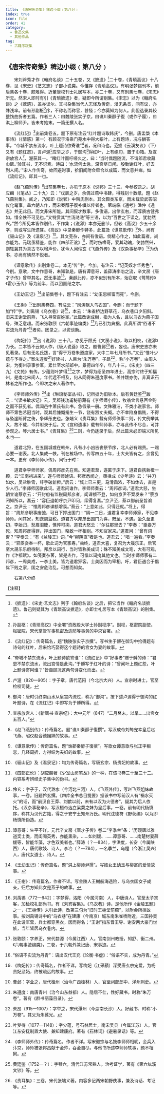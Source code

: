 ```yaml
---
title: 《唐宋传奇集》稗边小缀﹙第八分﹚
index: true
icon: file
order: 41
category:
  - 鲁迅文集
  - 其他作品
tag:  
  - 古籍序跋集
---
```


## 《唐宋传奇集》稗边小缀﹙第八分﹚

　　宋刘斧秀才作《翰府名谈》二十五卷，又《摭遗》[^1]二十卷，《青琐高议》十八卷，见《宋史》《艺文志》子部小说类。今惟存《青琐高议》。有明张梦锡刊本，前后集各十卷，颇难得。近董康校刊士礼居写本，亦二十卷，又有别集七卷，《宋志》所无。然宋人即时有引《青琐摭遗》者，疑即今所谓别集。《宋志》以为《翰府名谈》之《摭遗》，盖亦误尔。其书杂集当代人志怪及传奇，漫无条贯，间有议，亦殊浅率。前有孙副枢[^2]序，不称名而称官，甚怪；今亦莫知为何人。此但选录其较整饬曲折者五篇。作者三人：曰魏陵张实子京，曰谯川秦醇子復（或作子履），曰淇上柳师尹。皆未考始末。一篇无撰人名。

　　《流红记》[^3]出前集卷五，题下原有注云“红叶题诗取韩氏”，今删。唐孟棨《本事诗》（《情感》第一）有顾况于洛乘门苑水中得大梧叶，上有题诗，况与酬答事。“帝城不禁东流水，叶上题诗欲寄谁”[^4]者，况和诗也。范摅《云溪友议》（下）又有《题红怨》，言卢渥[^5]应举之岁，于御沟[^6]得红叶，上有绝句，置于巾箱。及宣宗放宫人[^7]，渥获其一。“睹红叶而吁嗟久之，曰：‘当时偶题随流，不谓郎君收藏巾箧。’验其书，无不讶焉。诗曰：‘水流何太急，深宫尽日闲。殷勤谢红叶，好去到人间。’”宋人作传奇，始回避时事，拾旧闻附会牵合以成篇，而文意并瘁。如《流红记》，即其一也。

　　《赵飞燕别传》[^8]出前集卷七，亦见于原本《说郛》三十三，今参校录之。胡应麟（《笔丛》二十九）云：“戊辰之岁，余偶过燕中书肆，得残刻十数纸，题《赵飞燕别集》。阅之，乃知即《说郛》中陶氏删本。其文颇类东京，而末载梁武答昭仪化鼋事。盖六朝人作，而宋秦醇子復补缀以传者也。第端临《通考》渔仲《通志》并无此目。而文非宋所能。其间叙才数事，多俊语，出伶玄右，而淳质古健弗如。惜全帙不可见也。”又特赏其“兰汤滟滟”等三语，以为“百世之下读之，犹勃然兴。”然今所见本皆作别传，不作集；《说郛》本亦无删节，但较《高议》少五十余字，则或写生所遗耳。《高议》中录秦醇作特多，此篇及《谭意歌传》[^9]外，尚有《骊山记》及《温泉记》[^10]。其文芜杂，亦间有俊语。倘精心作之，如此篇者，尚亦能为。元瑞虽精鉴，能作《四部正讹》[^11]，而时伤嗜奇，爱其动魄，使勃然兴，则辄冀其为真古书以增声价。犹今人闻伶玄《飞燕外传》及《汉杂事秘辛》[^12]为伪书，亦尚有怫然不悦者。

　　《谭意歌传》出别集卷二，本无“传”字，今加。有注云：“记英奴才华秀色”，今削。意歌，文中作意哥，未知孰是。唐有谭意哥，盖薛涛李冶之流，辛文房《唐才子传》曾举其名，然无事迹[^13]。秦醇此传，亦不似别有所本，殆窃取《莺莺传》《霍小玉传》等为前半，而以团圆结之尔。

　　《王幼玉记》[^14]出前集卷十，题下有注云：“幼玉思柳富而死”，今删。

　　《王榭》[^15]出别集卷四，有注云：“风涛飘入乌衣国”，今删；而于题下加“传”字。刘禹锡《乌衣巷》诗[^16]，本云：“朱雀桥边野草花，乌衣巷口夕阳斜。旧来王谢堂前燕，飞入寻常百姓家。”此篇改谢成榭，指为人名，且以乌衣为燕子国号，殊乏意趣。而宋张敦颐《六朝事迹编类》[^17]乃已引为典据，此真所谓“俗语不实流为丹青”[^18]者矣。因录之，以资谈助。

　　《梅妃传》[^19]出《说郛》三十八，亦见于顾氏《文房小说》，取以相校，《说郛》为长。二本皆不云何人作，《唐人说荟》取之，题曹邺[^20]者，妄也。唐宋史志亦未见著录。后有无名氏跋，言“得于万卷朱遵度家，大中二年七月所书。”又云“惟叶少蕴与予得之。”案朱遵度[^21]好读书，人目为“朱万卷”。子昂[^22]，称“小万卷”，由周入宋，为衡州录事参军，累仕至水部郎中。景德四年卒，年八十三。《宋史》（四三九）《文苑》有传。少蕴则叶梦得[^23]之字，梦得为绍圣四年进士，高宗时终于知福州，是南北宋间人。年代远不相及，何从同得朱遵度家书。盖并跋亦伪，非真识石林者之所作也。今即次之宋人著作中。

　　《李师师外传》[^24]出《琳琅秘室丛书》，记所据为旧钞本。后有黄廷鉴[^25]跋云：“《读书敏求记》云，吴郡钱功甫秘册藏有《李师师小传》，牧翁曾言悬百金购之而不获见者。偶闻邑中萧氏有此书，急假录一册。文殊雅洁，不类小说家言。师师不第色艺冠当时，观其后慷慨捐生一节，饶有烈丈夫概。亦不幸陷身倡贱，不得与坠崖断臂之俦，争辉彤史也。张端义《贵耳集》载有师师佚事二则，传文例举其大，故不载，今并附录于后。又《宣和遗事》载有师师事，亦与此传不尽合，可并参观之。琴六居士书。”《贵耳集》[^26]二则，今仍迻录于后，然此篇未必即端义所见本也──

　　道君北狩，在五国城或在韩州，凡有小小凶吉丧祭节序，北人必有赐赉。一赐必要一谢表。北人集成一帙，刊在榷场中。传写四五十年，士大夫皆有之，余曾见一本。更有《李师师小传》，同行于时：

　　道君幸李师师家，偶周邦彦先在焉。知道君至，遂匿于床下。道君自携新橙一颗，云“江南初进来”。遂与师师谑语。邦彦悉闻之，檃括成《少年游》云：“并刀如水，吴盐胜雪，纤手破新橙。”后云：“城上已三更，马滑霜浓，不如休去，直是少人行。”李师师因歌此词。道君问谁作。李师师奏云：“周邦彦词。”道君大怒，坐朝宣谕蔡京云：“开封府有监税周邦彦者，闻课额不登，如何京尹不案发来？”蔡京罔知所以，奏云：“容臣退朝呼京尹叩问，续得复奏。”京尹至，蔡以御前圣旨谕之。京尹云：“惟周邦彦课额增羡。”蔡云：“上意如此，只得迁就。”将上，得旨：“周邦彦职事废弛，可日下押出国门！”隔一二日，道君复幸李师师家，不见李师师。问其家，知送周监税。道君方以邦彦出国门为喜，既至，不遇。坐久至更初，李始归，愁眉泪睫，憔悴可掬。道君大怒云：“尔往那里去？”李奏：“臣妾万死，知周邦彦得罪，押出国门，略致一杯相别。不知官家来。”道君问：“曾有词否？”李奏云：“有《兰陵王》词。”今“柳阴直”者是也。道君云：“唱一遍看。”李奏云：“容臣妾奉一杯，歌此词为官家寿。”曲终，道君大喜，复召为大晟乐正。后官至大晟乐乐府待制。邦彦以词行，当时皆称美成词；殊不知美成文笔，大有可观，作《汴都赋》。如笺奏杂著，皆是杰作，可惜以词掩其他文也。当时李师师家有二邦彦，一周美成，一李士美，皆为道君狎客。士美因而为宰相。吁，君臣遇合于倡优下贱之家，国之安危治乱，可想而知矣。

　　右第八分终

【注释】

[^1]: 《摭遗》：《宋史·艺文志》列于《翰府名谈》之后，把它当作《翰府名谈摭遗》。鲁迅则疑其为《青琐高议摭遗》，亦即士礼居写本《青琐高议》的别集。

[^2]: 孙副枢：《青琐高议》中全署“资政殿大学士孙副枢序”。副枢，枢密院副使。枢密院，宋代掌管军事机密及边防等事务的中央官署。

[^3]: 《流红记》：传奇篇名，题“魏陵张实子京撰”。写书生于髆在御沟中拾得题有诗句的红叶，后来恰巧娶得这个题诗的宫女为妻的故事。

[^4]: “帝城不禁东流水，叶上题诗欲寄谁”：《流红记》中“好事者”赠于髆的诗：“君恩不禁东流水，流出宫情是此沟。”于髆写于红叶的诗：“曾闻叶上题红怨，叶上题诗寄阿谁？”皆自顾况这两句诗变化而出。

[^5]: 卢渥（820—905）：字子章，唐代范阳（今北京大兴）人。宣宗时进士，官至检校司徒。

[^6]: 御沟：唐时引终南山水从皇宫内流过，称为“御沟”。按下述卢渥得于御沟的红叶题诗，在《流红记》中即写为于髆所得。

[^7]: 宣宗放宫人：《新唐书·宣宗纪》：大中元年（847）“二月癸未，以旱……出宫女五百人。”

[^8]: 《赵飞燕别传》：传奇篇名，题“谯川秦醇子復撰”。写汉成帝刘骜宠幸皇后赵飞燕、昭仪赵合德姐妹的故事。

[^9]: 《谭意歌传》：传奇篇名，题“谯郡秦醇子復撰”。写歌女谭意歌与张正字相恋，几经周折，方得结为夫妇的故事。

[^10]: 《骊山记》及《温泉记》：均为传奇篇名，写唐玄宗、杨贵妃的故事。

[^11]: 《四部正讹》：胡应麟著《少室山房笔丛》的一种，在该书卷三十至三十二。内容系考辨经史子集中的伪书。

[^12]: 伶玄：字子于，汉代潞水（今河北三河）人。《飞燕外传》，写赵飞燕姐妹故事，一卷。旧题伶玄撰。《四库全书总目提要》据该书中写前汉人有“祸水灭火”的话，而“前汉自王莽、刘歆以前，未有以汉为火德者”，疑其为后人依托。《汉杂事秘辛》，写汉桓帝选立梁冀之妹为皇后事，一卷。前有明代杨慎序，称其为汉代古籍，得之于安宁土知州万氏。明代沈德符《野获编》以为即杨慎所伪造。

[^13]:谭意哥：生平不详。元代辛文房《唐才子传》卷二“李季兰”条：“历观唐以雅道奖士类，而闺阁英秀，亦能熏染，……如刘媛、……谭意哥、……南楚材妻薛媛等，皆能华藻，才色双美者也。”薛涛（？—834），字洪度，长安（今属陕西）人，唐代歌妓、诗人。李冶（？—784），一名季兰，乌程（今浙江吴兴）人，唐代女道士、诗人。

[^14]: 《王幼玉记》：传奇篇名，题“淇上柳师尹撰”。写妓女王幼玉与柳富的爱情故事。

[^15]: 《王榭》：传奇篇名，作者不详。写金陵人王榭航海遇险，与乌衣国女子成亲，归后方知此女是燕子的故事。

[^16]: 刘禹锡（772—842）：字梦得，洛阳（今属河南）人，中唐诗人。官至太子宾客，加检校礼部尚书。有《刘宾客集》。《乌衣巷》诗，是他所作《金陵五题》之一，《王榭传》末引此诗，改第三句为“旧时王榭堂前燕”，以附会所撰故事。按刘禹锡诗中的“乌衣巷”在建康（今南京）城东南朱雀桥附近，三国孙吴在此设军营，兵士都穿黑衣，因而得名；“王谢”指东晋王导、谢安两大豪门世族，当年皆居乌衣巷内。

[^17]: 张敦颐：字养正，宋代婺源（今属江西）人。官南剑州教授，知舒、衡二州。《六朝事迹编类》，二卷，于六朝外兼记唐、宋事迹。

[^18]: “俗语不实流为丹青”：语出汉代王充《论衡·书虚》：“俗语不实，成为丹青。”

[^19]: 《梅妃传》：传奇篇名，作者不详。写梅妃（江采蘋）深受唐玄宗宠爱，为杨贵妃忌妬，终被疏远的故事。

[^20]: 曹邺：字业之，唐代桂州（治今广西桂林）人，官至祠部郎中、洋州刺史。

[^21]: 朱遵度：南唐青州（治今山东益都）人。隐居不仕，性好藏书，时称“朱万卷”。著有《群书丽藻目录》。

[^22]: 朱昂（915—1007）：字举之，宋代潭州（今湖南长沙）人。好藏书，时称“小万卷”。其父为朱葆光。

[^23]: 叶梦得（1077—1148）：字少蕴，号石林居士，南宋吴县（今属江苏）人。官江东安抚制置大使、兼知建康府。著有《石林词》《避暑录话》等。

[^24]: 《李师师外传》：传奇篇名，作者不详。写宋徽宗与名妓李师师相昵，金兵入汴京，师师被张邦昌献于金帅，吞金自尽。与他书所述李师师轶事，颇不相同。

[^25]: 黄廷鉴（1752—？）：字琴六，清代江苏常熟人。治考证学，著有《第六纮溪文钞》等。

[^26]: 《贵耳集》：三卷，宋代张端义著。内容多记两宋朝野佚事，兼及诗话、考证等。
